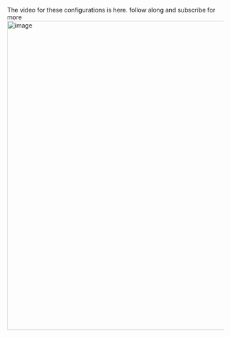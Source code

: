 The video for these configurations is here. follow along and subscribe for more
[<img width="1091" height="718" alt="image" src="https://github.com/user-attachments/assets/e510ebc9-835f-4fe2-9394-2e8940af1fe9" />
](https://youtu.be/me-PZ4oDpJI?si=bxxGTl496gB6Q_0i)
